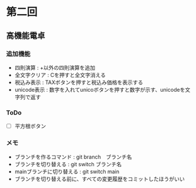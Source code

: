 # 第二回
## 高機能電卓
### 追加機能　
- 四則演算 : +以外の四則演算を追加
- 全文字クリア : Cを押すと全文字消える
- 税込み表示 : TAXボタンを押すと税込み価格を表示する
- unicode表示 : 数字を入れてunicoボタンを押すと数字が示す、unicodeを文字列で返す
### ToDo
- [ ] 平方根ボタン
### メモ
- ブランチを作るコマンド : git branch　ブランチ名
- ブランチを切り替える : git switch ブランチ名
- mainブランチに切り替える : git switch main
- ブランチを切り替える前に、すべての変更履歴をコミットしたほうがいい